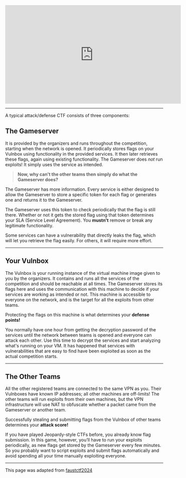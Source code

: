 <iframe width="560" height="315" src="https://www.youtube.com/embed/RkaLyji9pNs?si=5Ii4eX0kCr6TijCn" title="YouTube video player" frameborder="0" allow="accelerometer; autoplay; clipboard-write; encrypted-media; gyroscope; picture-in-picture; web-share" referrerpolicy="strict-origin-when-cross-origin" allowfullscreen></iframe>


---

A typical attack/defense CTF consists of three components:

## The Gameserver

It is provided by the organizers and runs throughout the competition, starting when the network is opened. It periodically stores flags on your Vulnbox using functionality in the provided services. It then later retrieves these flags, again using existing functionality. The Gameserver does *not* run exploits! It simply uses the service as intended.

> **Now, why can't the other teams then simply do what the Gameserver does?**

The Gameserver has more information. Every service is either designed to allow the Gameserver to store a specific token for each flag or generates one and returns it to the Gameserver.

The Gameserver uses this token to check periodically that the flag is still there. Whether or not it gets the stored flag using that token determines your SLA (Service Level Agreement). You **mustn't** remove or break any legitimate functionality.

Some services can have a vulnerability that directly leaks the flag, which will let you retrieve the flag easily. For others, it will require more effort.

---

## Your Vulnbox

The Vulnbox is your running instance of the virtual machine image given to you by the organizers. It contains and runs all the services of the competition and should be reachable at all times. The Gameserver stores its flags here and uses the communication with this machine to decide if your services are working as intended or not. This machine is accessible to everyone on the network, and is the target for all the exploits from other teams.

Protecting the flags on this machine is what determines your **defense points!**

You normally have one hour from getting the decryption password of the services until the network between teams is opened and everyone can attack each other. Use this time to decrypt the services and start analyzing what's running on your VM. It has happened that services with vulnerabilities that are easy to find have been exploited as soon as the actual competition starts.

---

## The Other Teams

All the other registered teams are connected to the same VPN as you. Their Vulnboxes have known IP addresses; all other machines are off-limits! The other teams will run exploits from their own machines, but the VPN infrastructure will use NAT to obfuscate whether a packet came from the Gameserver or another team.

Successfully stealing and submitting flags from the Vulnbox of other teams determines your **attack score!**

If you have played Jeopardy-style CTFs before, you already know flag submission. In this game, however, you’ll have to run your exploits periodically, as new flags get stored by the Gameserver every few minutes. So you probably want to script exploits and submit flags automatically and avoid spending all your time manually exploiting everyone.


---
This page was adapted from [faustctf2024](https://2024.faustctf.net/information/attackdefense-for-beginners/)

